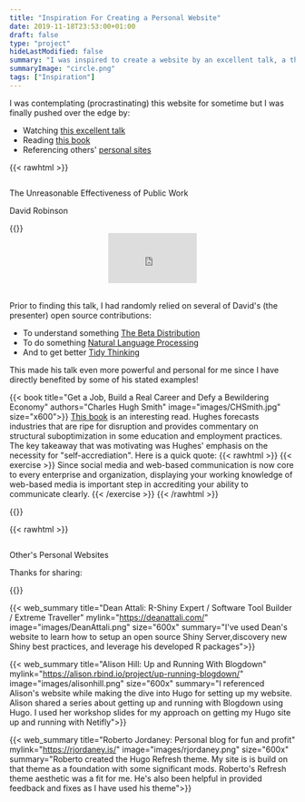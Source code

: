 ```yaml
---
title: "Inspiration For Creating a Personal Website"
date: 2019-11-18T23:53:00+01:00
draft: false
type: "project"
hideLastModified: false
summary: "I was inspired to create a website by an excellent talk, a thought provoking book, and other personal websites sharing their projects and journeys."
summaryImage: "circle.png"
tags: ["Inspiration"]
---
```

	
I was contemplating (procrastinating) this website for sometime but I was finally pushed over the edge by:

- Watching [this excellent talk](#Talk)
- Reading [this book](#Book)
- Referencing others' [personal sites](#Sites)


<a id="Talk"></a>
{{< rawhtml >}}
<div class="box">
	   <div class="column">
        <p class="title is-3">The Unreasonable Effectiveness of Public Work</p>
        <p class="subtitle is-5">David Robinson</p>
      </div>
{{</ rawhtml >}}

<div class="columns">
<div class="column is-3"></div>
<div class="column is-6">
<div style="position:relative;padding-top:56.25%;">
  <iframe src="https://www.youtube.com/embed/th79W4rv67g" frameborder="0" allowfullscreen
    style="position:absolute;top:0;left:0;width:100%;height:100%;"></iframe>
</div>

<div>&nbsp</div>

</div>

<div class="column is-3"></div>
</div>

Prior to finding this talk, I had randomly relied on several of David's (the presenter) open source contributions:

*	To understand something [The Beta Distribution](http://varianceexplained.org/statistics/beta_distribution_and_baseball/)
*	To do something [Natural Language Processing](https://www.tidytextmining.com/)
*	And to get better [Tidy Thinking](https://www.youtube.com/watch?v=sD993H5FBIY)

This made his talk even more powerful and personal for me since I have directly benefited by some of his stated examples!
</div>

<a id="Book"></a>
{{< book title="Get a Job, Build a Real Career and Defy a Bewildering Economy" authors="Charles Hugh Smith" image="images/CHSmith.jpg" size="x600">}} 
[This book](https://www.amazon.com/Build-Real-Career-Bewildering-Economy/dp/1497533406) is an interesting read. Hughes forecasts industries that are ripe for disruption and provides commentary on structural suboptimization in some education and employment practices. The key takeaway that was motivating was Hughes' emphasis on the necessity for "self-accrediation". Here is a quick quote:
{{< rawhtml >}}
{{< exercise >}}
Since social media and web-based communication is now core to every enterprise and organization, displaying your working knowledge of web-based media is important step in accrediting your ability to communicate clearly. 
{{< /exercise >}}
{{< /rawhtml >}}

{{</book>}} 



<a id="Sites"></a>
{{< rawhtml >}}
<div class="box">
	   <div class="column">
        <p class="title is-3">Other's Personal Websites</p>
        <p class="subtitle is-5">Thanks for sharing:</p>
      </div>
{{</ rawhtml >}}


{{< web_summary title="Dean Attali: R-Shiny Expert / Software Tool Builder / Extreme Traveller" mylink="https://deanattali.com/" image="images/DeanAttali.png" size="600x" summary="I've used Dean's website to learn how to setup an  open source Shiny Server,discovery new Shiny best practices, and leverage his developed R packages">}}

{{< web_summary title="Alison Hill: Up and Running With Blogdown" mylink="https://alison.rbind.io/project/up-running-blogdown/" image="images/alisonhill.png" size="600x" summary="I referenced Alison's website while making the dive into Hugo for setting up my website. Alison shared a series about getting up and running with Blogdown using Hugo. I used her workshop slides for my approach on getting my Hugo site up and running with Netifly">}} 

{{< web_summary title="Roberto Jordaney: Personal blog for fun and profit" mylink="https://rjordaney.is/" image="images/rjordaney.png" size="600x" summary="Roberto created the Hugo Refresh theme. My site is is build on that theme as a foundation with some significant mods. Roberto's Refresh theme aesthetic was a fit for me. He's also been helpful in provided feedback and fixes as I have used his theme">}} 


</div>
</div>